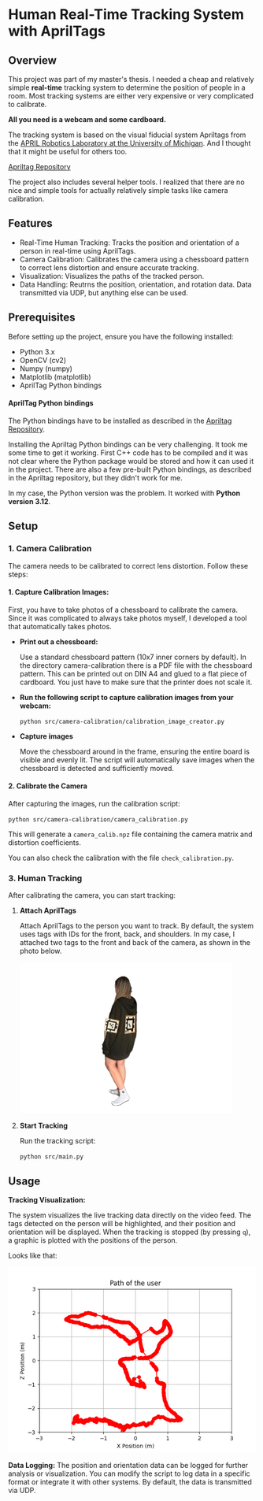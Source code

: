 # Human Real-Time Tracking System with AprilTags


## Overview

This project was part of my master's thesis.
I needed a cheap and relatively simple **real-time** tracking system to determine the position of people in a room.
Most tracking systems are either very expensive or very complicated to calibrate.

**All you need is a webcam and some cardboard.**

The tracking system is based on the visual fiducial system Apriltags from the [APRIL Robotics Laboratory at the University of Michigan](https://april.eecs.umich.edu/software/apriltag).
And I thought that it might be useful for others too.

[Apriltag Repository](https://github.com/AprilRobotics/apriltag)


The project also includes several helper tools. I realized that there are no nice and simple tools for actually relatively simple tasks like camera calibration.

## Features

- Real-Time Human Tracking: Tracks the position and orientation of a person in real-time using AprilTags.
- Camera Calibration: Calibrates the camera using a chessboard pattern to correct lens distortion and ensure accurate tracking.
- Visualization: Visualizes the paths of the tracked person.
- Data Handling: Reutrns the position, orientation, and rotation data. Data transmitted via UDP, but anything else can be used.

## Prerequisites

Before setting up the project, ensure you have the following installed:

- Python 3.x
- OpenCV (cv2)
- Numpy (numpy)
- Matplotlib (matplotlib)
- AprilTag Python bindings

#### AprilTag Python bindings

The Python bindings have to be installed as described in the [Apriltag Repository](https://github.com/AprilRobotics/apriltag).

Installing the Apriltag Python bindings can be very challenging. 
It took me some time to get it working.
First C++ code has to be compiled and it was not clear where the Python package would be stored and how it can used it in the project. 
There are also a few pre-built Python bindings, as described in the Apriltag repository, but they didn't work for me.

In my case, the Python version was the problem. It worked with **Python version 3.12**.

## Setup

### 1. Camera Calibration

The camera needs to be calibrated to correct lens distortion. Follow these steps:

#### 1. Capture Calibration Images:

First, you have to take photos of a chessboard to calibrate the camera.
Since it was complicated to always take photos myself, I developed a tool that automatically takes photos.

- **Print out a chessboard:**

    Use a standard chessboard pattern (10x7 inner corners by default).
In the directory camera-calibration there is a PDF file with the chessboard pattern. 
This can be printed out on DIN A4 and glued to a flat piece of cardboard.
You just have to make sure that the printer does not scale it.


- **Run the following script to capture calibration images from your webcam:**

    `python src/camera-calibration/calibration_image_creator.py`


- **Capture images**

  Move the chessboard around in the frame, ensuring the entire board is visible and evenly lit.
The script will automatically save images when the chessboard is detected and sufficiently moved.

#### 2. Calibrate the Camera

After capturing the images, run the calibration script:

`python src/camera-calibration/camera_calibration.py`

This will generate a `camera_calib.npz` file containing the camera matrix and distortion coefficients.

You can also check the calibration with the file `check_calibration.py`.

### 3. Human Tracking

After calibrating the camera, you can start tracking:

1. **Attach AprilTags**

    Attach AprilTags to the person you want to track. By default, the system uses tags with IDs for the front, back, and shoulders.
In my case, I attached two tags to the front and back of the camera, as shown in the photo below.

    ![Tags](src/assets/foto-tags.png)


2. **Start Tracking**

    Run the tracking script:

    `python src/main.py`


## Usage

**Tracking Visualization:**

The system visualizes the live tracking data directly on the video feed. The tags detected on the person will be highlighted, and their position and orientation will be displayed.
When the tracking is stopped (by pressing `q`), a graphic is plotted with the positions of the person.

Looks like that:


![Plot](src/assets/path_plot.png)


**Data Logging:**
The position and orientation data can be logged for further analysis or visualization. You can modify the script to log data in a specific format or integrate it with other systems.
By default, the data is transmitted via UDP.